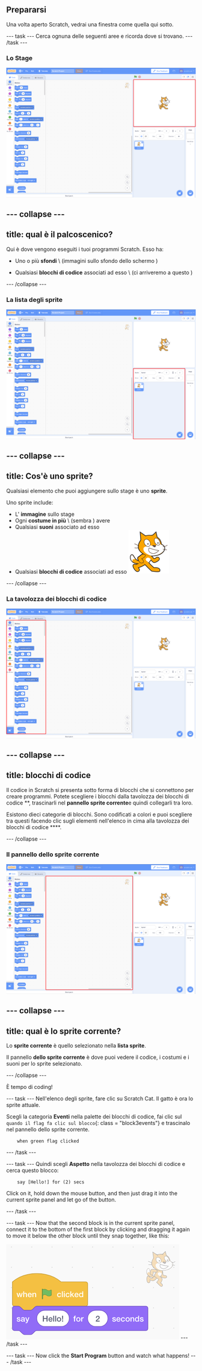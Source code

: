 ## Prepararsi

Una volta aperto Scratch, vedrai una finestra come quella qui sotto.

\--- task \--- Cerca ognuna delle seguenti aree e ricorda dove si trovano. \--- /task \---

### Lo Stage

![Finestra Scratch con il palco evidenziato](images/hlStage.png)

## \--- collapse \---

## title: qual è il palcoscenico?

Qui è dove vengono eseguiti i tuoi programmi Scratch. Esso ha:

* Uno o più **sfondi** \ (immagini sullo sfondo dello schermo \)

* Qualsiasi **blocchi di codice** associati ad esso \ (ci arriveremo a questo \)

\--- /collapse \---

### La lista degli sprite

![Finestra di Scratch con l'elenco degli sprite evidenziato](images/hlSpriteList.png)

## \--- collapse \---

## title: Cos'è uno sprite?

Qualsiasi elemento che puoi aggiungere sullo stage è uno **sprite**.

Uno sprite include:

* L' **immagine** sullo stage
* Ogni **costume in più** \ (sembra \) avere
* Qualsiasi **suoni** associato ad esso
* Qualsiasi **blocchi di codice** associati ad esso ![](images/setup2.png)

\--- /collapse \---

### La tavolozza dei blocchi di codice

![Finestra di scratch con il pannello dei blocchi evidenziato](images/hlBlocksPalette.png)

## \--- collapse \---

## title: blocchi di codice

Il codice in Scratch si presenta sotto forma di blocchi che si connettono per creare programmi. Potete scegliere i blocchi dalla tavolozza dei </strong>blocchi di codice **, trascinarli nel **pannello sprite corrente**e quindi collegarli tra loro.</p> 

Esistono dieci categorie di blocchi. Sono codificati a colori e puoi scegliere tra questi facendo clic sugli elementi nell'elenco in cima alla tavolozza dei blocchi di codice ****.

\--- /collapse \---

### Il pannello dello sprite corrente

![Finestra Scratch con il pannello dello sprite corrente evidenziato](images/hlCurrentSpritePanel.png)

## \--- collapse \---

## title: qual è lo sprite corrente?

Lo **sprite corrente** è quello selezionato nella **lista sprite**.

Il pannello **dello sprite corrente** è dove puoi vedere il codice, i costumi e i suoni per lo sprite selezionato.

\--- /collapse \---

È tempo di coding!

\--- task \--- Nell'elenco degli sprite, fare clic su Scratch Cat. Il gatto è ora lo sprite attuale.

Scegli la categoria **Eventi** nella palette dei blocchi di codice, fai clic sul `quando il flag fa clic sul blocco`{: class = "block3events"} e trascinalo nel pannello dello sprite corrente.

```blocks3
    when green flag clicked
```

\--- /task \---

\--- task \--- Quindi scegli **Aspetto** nella tavolozza dei blocchi di codice e cerca questo blocco:

```blocks3
    say [Hello!] for (2) secs
```

Click on it, hold down the mouse button, and then just drag it into the current sprite panel and let go of the button.

\--- /task \---

\--- task \--- Now that the second block is in the current sprite panel, connect it to the bottom of the first block by clicking and dragging it again to move it below the other block until they snap together, like this:

![](images/setup3.png) \--- /task \---

\--- task \--- Now click the **Start Program** button and watch what happens! \--- /task \---